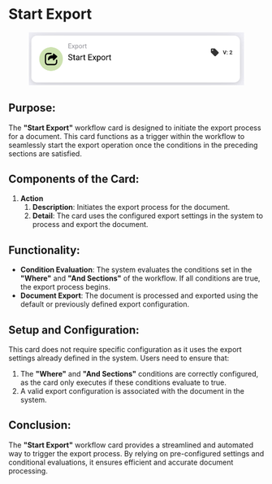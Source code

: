 # Start Export

<figure><img src="../../../../.gitbook/assets/image (285).png" alt="" width="563"><figcaption></figcaption></figure>

## **Purpose:**

The **"Start Export"** workflow card is designed to initiate the export process for a document. This card functions as a trigger within the workflow to seamlessly start the export operation once the conditions in the preceding sections are satisfied.

## **Components of the Card:**

1. **Action**
   1. **Description**: Initiates the export process for the document.
   2. **Detail**: The card uses the configured export settings in the system to process and export the document.

## **Functionality:**

* **Condition Evaluation**: The system evaluates the conditions set in the **"Where"** and **"And Sections"** of the workflow. If all conditions are true, the export process begins.
* **Document Export**: The document is processed and exported using the default or previously defined export configuration.

## **Setup and Configuration:**

This card does not require specific configuration as it uses the export settings already defined in the system. Users need to ensure that:

1. The **"Where"** and **"And Sections"** conditions are correctly configured, as the card only executes if these conditions evaluate to true.
2. A valid export configuration is associated with the document in the system.

## **Conclusion:**

The **"Start Export"** workflow card provides a streamlined and automated way to trigger the export process. By relying on pre-configured settings and conditional evaluations, it ensures efficient and accurate document processing.
